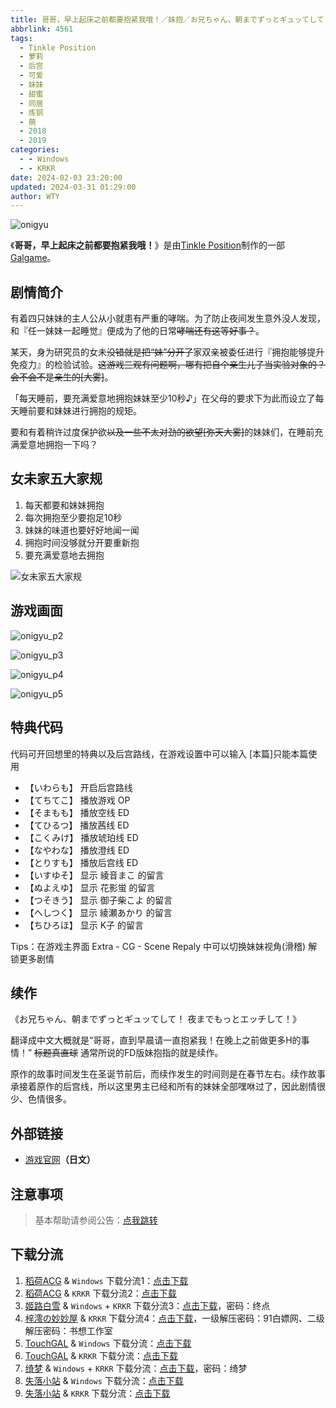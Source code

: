 ```yaml
---
title: 哥哥，早上起床之前都要抱紧我哦！／妹抱／お兄ちゃん、朝までずっとギュッてして！
abbrlink: 4561
tags:
  - Tinkle Position
  - 萝莉
  - 后宫
  - 可爱
  - 妹妹
  - 甜蜜
  - 同居
  - 炼铜
  - 萌
  - 2018
  - 2019
categories:
  - - Windows
  - - KRKR
date: 2024-02-03 23:20:00
updated: 2024-03-31 01:29:00
author: WTY
---
```


![onigyu](https://unpkg.com/galgame/img/onigyu.webp)

《**哥哥，早上起床之前都要抱紧我哦！**》是由[Tinkle Position](https://zh.moegirl.org.cn/index.php?title=Tinkle_Position&action=edit&redlink=1)制作的一部[Galgame](https://zh.moegirl.org.cn/Galgame)。

<!-- more -->

## 剧情简介

有着四只妹妹的主人公从小就患有严重的哮喘。为了防止夜间发生意外没人发现，和『任一妹妹一起睡觉』便成为了他的日常~~哮喘还有这等好事？~~。

某天，身为研究员的女未~~没错就是把“妹”分开了~~家双亲被委任进行『拥抱能够提升免疫力』的检验试验。~~这游戏三观有问题啊，哪有把自个亲生儿子当实验对象的？会不会不是亲生的[大雾]~~。

「每天睡前，要充满爱意地拥抱妹妹至少10秒♪」在父母的要求下为此而设立了每天睡前要和妹妹进行拥抱的规矩。

要和有着稍许过度保护欲~~以及一些不太对劲的欲望[弥天大雾]~~的妹妹们，在睡前充满爱意地拥抱一下吗？

## 女未家五大家规

1. 每天都要和妹妹拥抱
2. 每次拥抱至少要抱足10秒
3. 妹妹的味道也要好好地闻一闻
4. 拥抱时间没够就分开要重新抱
5. 要充满爱意地去拥抱

![女未家五大家规](https://unpkg.com/galgame/img/onigyu_p1.webp)

## 游戏画面

![onigyu_p2](https://unpkg.com/galgame/img/onigyu_p2.webp)

![onigyu_p3](https://unpkg.com/galgame/img/onigyu_p3.webp)

![onigyu_p4](https://unpkg.com/galgame/img/onigyu_p4.webp)

![onigyu_p5](https://unpkg.com/galgame/img/onigyu_p5.webp)

## 特典代码

代码可开回想里的特典以及后宫路线，在游戏设置中可以输入
[本篇]只能本篇使用

- 【いわらも】 开启后宫路线
- 【てちてこ】 播放游戏 OP
- 【そまもも】 播放空线 ED
- 【てひるつ】 播放茜线 ED
- 【こくみけ】 播放琥珀线 ED
- 【なやわな】 播放澄线 ED
- 【とりすも】 播放后宫线 ED
- 【いすゆそ】 显示 綾音まこ 的留言
- 【ぬよえゆ】 显示 花影蛍 的留言
- 【つそきう】 显示 御子柴こよ 的留言
- 【へしつく】 显示 綾瀬あかり 的留言
- 【ちひろほ】 显示 K子 的留言

Tips：在游戏主界面 Extra - CG - Scene Repaly 中可以切换妹妹视角(滑稽) 解锁更多剧情

## 续作

《お兄ちゃん、朝までずっとギュッてして！ 夜までもっとエッチして！》

翻译成中文大概就是“哥哥，直到早晨请一直抱紧我！在晚上之前做更多H的事情！” ~~标题真直球~~ 通常所说的FD版妹抱指的就是续作。

原作的故事时间发生在圣诞节前后，而续作发生的时间则是在春节左右。续作故事承接着原作的后宫线，所以这里男主已经和所有的妹妹全部嘿咻过了，因此剧情很少、色情很多。

## 外部链接

- [游戏官网](http://tinkle-position.com/onigyu/)**（日文）**

## 注意事项

> 基本帮助请参阅公告：[点我跳转](/p/announcement/)

## 下载分流

1. [稻荷ACG](https://sakustar.moe/) & `Windows` 下载分流1：[点击下载](https://sakustar.moe/download?post_id=818&index=0&i=0)
2. [稻荷ACG](https://sakustar.moe/) & `KRKR` 下载分流2：[点击下载](https://sakustar.moe/download?post_id=4517&index=0&i=0)
3. [姬路白雪](https://jlbx.xyz/) & `Windows` + `KRKR` 下载分流3：[点击下载](https://pan.jlbx.xyz/?s=%E5%93%A5%E5%93%A5%EF%BC%8C%E6%97%A9%E4%B8%8A%E8%B5%B7%E5%BA%8A%E4%B9%8B%E5%89%8D%E9%83%BD%E8%A6%81%E6%8A%B1%E7%B4%A7%E6%88%91%E5%93%A6%EF%BC%81)，密码：终点
4. [梓澪の妙妙屋](https://zi0.cc/) & `KRKR` 下载分流4：[点击下载](https://zi0.cc/d/%60%E3%80%90%E5%BD%92%20%E6%A1%A3%E3%80%91/%E3%80%90KRKR%E5%90%88%E9%9B%86%E3%80%91/1/%E5%93%A5%E5%93%A5%EF%BC%8C%E6%97%A9%E4%B8%8A%E8%B5%B7%E5%BA%8A%E4%B9%8B%E5%89%8D%E9%83%BD%E8%A6%81%E6%8A%B1%E7%B4%A7%E6%88%91%E5%93%A6%EF%BC%81.exe?sign=O0nIyRmd6ibQPG4bgyGtMAzLDLPoJAHXXGVW7ElNGJ8=:0)，一级解压密码：91白嫖网、二级解压密码：书想工作室
5. [TouchGAL](https://www.touchgal.com/) & `Windows` 下载分流：[点击下载](https://pan.touchgal.net/s/qoetb)
6. [TouchGAL](https://www.touchgal.com/) & `KRKR` 下载分流：[点击下载](https://pan.touchgal.net/s/5QGCE)
7. [绮梦](https://acgs.eu.org/) & `Windows` + `KRKR` 下载分流：[点击下载](https://acgs.eu.org/down_html/?url=game/%E5%93%A5%E5%93%A5%E6%97%A9%E4%B8%8A%E8%B5%B7%E5%BA%8A%E4%B9%8B%E5%89%8D%E9%83%BD%E8%A6%81%E6%8A%B1%E7%B4%A7%E6%88%91%E5%93%A6&name=%E5%93%A5%E5%93%A5%EF%BC%8C%E6%97%A9%E4%B8%8A%E8%B5%B7%E5%BA%8A%E4%B9%8B%E5%89%8D%E9%83%BD%E8%A6%81%E6%8A%B1%E7%B4%A7%E6%88%91%E5%93%A6%EF%BC%81)，密码：绮梦
8. [失落小站](https://www.shinnku.com/) & `Windows` 下载分流：[点击下载](https://www.shinnku.com/api/download/0/win/%E5%93%A5%E5%93%A5,%E6%97%A9%E4%B8%8A%E8%B5%B7%E5%BA%8A%E4%B9%8B%E5%89%8D%E9%83%BD%E8%A6%81%E6%8A%B1%E7%B4%A7%E6%88%91%E5%93%A6%EF%BC%81.7z)
9. [失落小站](https://www.shinnku.com/) & `KRKR` 下载分流：[点击下载](https://www.shinnku.com/api/download/0/krkr/%E5%93%A5%E5%93%A5%EF%BC%8C%E6%97%A9%E4%B8%8A%E8%B5%B7%E5%BA%8A%E4%B9%8B%E5%89%8D%E9%83%BD%E8%A6%81%E6%8A%B1%E7%B4%A7%E6%88%91%E5%93%A6%EF%BC%81.7z)
